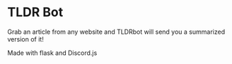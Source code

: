 # TLDR Bot
Grab an article from any website and TLDRbot will send you a summarized version of it!

Made with flask and Discord.js
